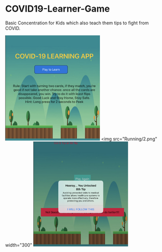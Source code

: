 # COVID19-Learner-Game

Basic Concentration for Kids which also teach them tips to fight from COVID.

<img src="Running/1.png" width="300"> <img src="Running/2.png" width="300" <img src="Running/3.png" width="300">


